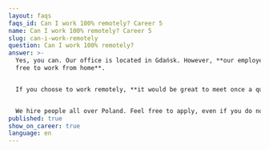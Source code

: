 ```yaml
---
layout: faqs
faqs_id: Can I work 100% remotely? Career 5
name: Can I work 100% remotely? Career 5
slug: can-i-work-remotely
question: Can I work 100% remotely?
answer: >-
  Yes, you can. Our office is located in Gdańsk. However, **our employees are
  free to work from home**.


  If you choose to work remotely, **it would be great to meet once a quarter during the team retreats that we organize every 3 months**. 🙂 Plus we would appreciate it if you could come to the office to meet with the client in case they visit us.


  We hire people all over Poland. Feel free to apply, even if you do not come from Gdańsk. We have team members from other places, especially Toruń, Poznań and Warsaw.
published: true
show_on_career: true
language: en
---
```

